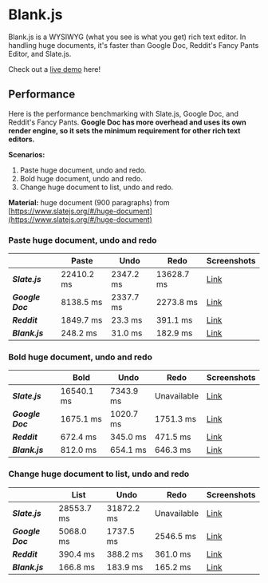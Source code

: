 # Blank.js
Blank.js is a WYSIWYG (what you see is what you get) rich text editor. In handling huge documents, it's faster than Google Doc, Reddit's Fancy Pants Editor, and Slate.js.

Check out a [live demo](https://blankjs.herokuapp.com/) here!

## Performance
Here is the performance benchmarking with Slate.js, Google Doc, and Reddit's Fancy Pants. **Google Doc has more overhead and uses its own render engine, so it sets the minimum requirement for other rich text editors.**

**Scenarios:**
1. Paste huge document, undo and redo.
2. Bold huge document, undo and redo.
3. Change huge document to list, undo and redo.

**Material:** huge document (900 paragraphs) from [https://www.slatejs.org/#/huge-document](https://www.slatejs.org/#/huge-document)

### Paste huge document, undo and redo

|               | Paste           | Undo      | Redo     | Screenshots |
| ------------- | --------------- | --------- | -------- | ----------- |
| **_Slate.js_** | 22410.2 ms | 2347.2 ms | 13628.7 ms | [Link](img/benchmark-paste-slate.jpg) |
| **_Google Doc_** | 8138.5 ms | 2337.7 ms | 2273.8 ms | [Link](img/benchmark-paste-google_doc.jpg) |
| **_Reddit_** | 1849.7 ms | 23.3 ms | 391.1 ms | [Link](img/benchmark-paste-reddit.jpg) |
| **_Blank.js_** | 248.2 ms | 31.0 ms | 182.9 ms | [Link](img/benchmark-paste-blank.jpg) |

### Bold huge document, undo and redo

|               | Bold           | Undo      | Redo     | Screenshots |
| ------------- | --------------- | --------- | -------- | ----------- |
| **_Slate.js_** | 16540.1 ms | 7343.9 ms | Unavailable | [Link](img/benchmark-bold-slate.jpg) |
| **_Google Doc_** | 1675.1 ms | 1020.7 ms | 1751.3 ms | [Link](img/benchmark-bold-google_doc.jpg) |
| **_Reddit_** | 672.4 ms | 345.0 ms | 471.5 ms | [Link](img/benchmark-bold-reddit.jpg) |
| **_Blank.js_** | 812.0 ms | 654.1 ms | 646.3 ms | [Link](img/benchmark-bold-blank.jpg) |

### Change huge document to list, undo and redo

|               | List           | Undo      | Redo     | Screenshots |
| ------------- | --------------- | --------- | -------- | ----------- |
| **_Slate.js_** | 28553.7 ms | 31872.2 ms | Unavailable | [Link](img/benchmark-list-slate.jpg) |
| **_Google Doc_** | 5068.0 ms | 1737.5 ms | 2546.5 ms | [Link](img/benchmark-list-google_doc.jpg) |
| **_Reddit_** | 390.4 ms | 388.2 ms | 361.0 ms | [Link](img/benchmark-list-reddit.jpg) |
| **_Blank.js_** | 166.8 ms | 183.9 ms | 165.2 ms | [Link](img/benchmark-list-blank.jpg) |

